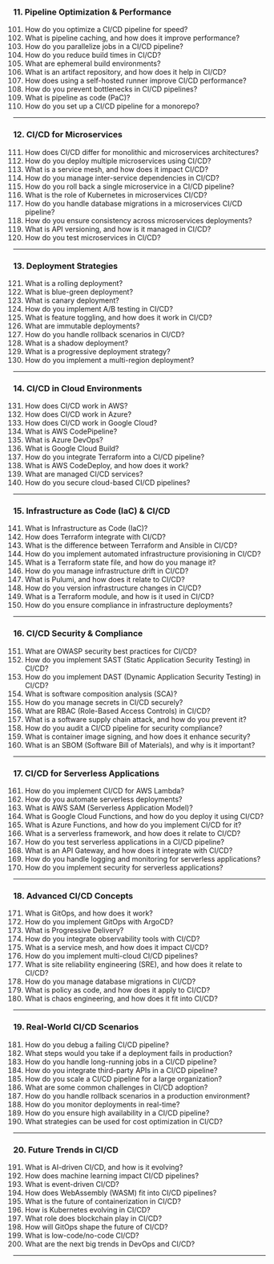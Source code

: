 ### **11. Pipeline Optimization & Performance**
101. How do you optimize a CI/CD pipeline for speed?  
102. What is pipeline caching, and how does it improve performance?  
103. How do you parallelize jobs in a CI/CD pipeline?  
104. How do you reduce build times in CI/CD?  
105. What are ephemeral build environments?  
106. What is an artifact repository, and how does it help in CI/CD?  
107. How does using a self-hosted runner improve CI/CD performance?  
108. How do you prevent bottlenecks in CI/CD pipelines?  
109. What is pipeline as code (PaC)?  
110. How do you set up a CI/CD pipeline for a monorepo?  

---

### **12. CI/CD for Microservices**
111. How does CI/CD differ for monolithic and microservices architectures?  
112. How do you deploy multiple microservices using CI/CD?  
113. What is a service mesh, and how does it impact CI/CD?  
114. How do you manage inter-service dependencies in CI/CD?  
115. How do you roll back a single microservice in a CI/CD pipeline?  
116. What is the role of Kubernetes in microservices CI/CD?  
117. How do you handle database migrations in a microservices CI/CD pipeline?  
118. How do you ensure consistency across microservices deployments?  
119. What is API versioning, and how is it managed in CI/CD?  
120. How do you test microservices in CI/CD?  

---

### **13. Deployment Strategies**
121. What is a rolling deployment?  
122. What is blue-green deployment?  
123. What is canary deployment?  
124. How do you implement A/B testing in CI/CD?  
125. What is feature toggling, and how does it work in CI/CD?  
126. What are immutable deployments?  
127. How do you handle rollback scenarios in CI/CD?  
128. What is a shadow deployment?  
129. What is a progressive deployment strategy?  
130. How do you implement a multi-region deployment?  

---

### **14. CI/CD in Cloud Environments**
131. How does CI/CD work in AWS?  
132. How does CI/CD work in Azure?  
133. How does CI/CD work in Google Cloud?  
134. What is AWS CodePipeline?  
135. What is Azure DevOps?  
136. What is Google Cloud Build?  
137. How do you integrate Terraform into a CI/CD pipeline?  
138. What is AWS CodeDeploy, and how does it work?  
139. What are managed CI/CD services?  
140. How do you secure cloud-based CI/CD pipelines?  

---

### **15. Infrastructure as Code (IaC) & CI/CD**
141. What is Infrastructure as Code (IaC)?  
142. How does Terraform integrate with CI/CD?  
143. What is the difference between Terraform and Ansible in CI/CD?  
144. How do you implement automated infrastructure provisioning in CI/CD?  
145. What is a Terraform state file, and how do you manage it?  
146. How do you manage infrastructure drift in CI/CD?  
147. What is Pulumi, and how does it relate to CI/CD?  
148. How do you version infrastructure changes in CI/CD?  
149. What is a Terraform module, and how is it used in CI/CD?  
150. How do you ensure compliance in infrastructure deployments?  

---

### **16. CI/CD Security & Compliance**
151. What are OWASP security best practices for CI/CD?  
152. How do you implement SAST (Static Application Security Testing) in CI/CD?  
153. How do you implement DAST (Dynamic Application Security Testing) in CI/CD?  
154. What is software composition analysis (SCA)?  
155. How do you manage secrets in CI/CD securely?  
156. What are RBAC (Role-Based Access Controls) in CI/CD?  
157. What is a software supply chain attack, and how do you prevent it?  
158. How do you audit a CI/CD pipeline for security compliance?  
159. What is container image signing, and how does it enhance security?  
160. What is an SBOM (Software Bill of Materials), and why is it important?  

---

### **17. CI/CD for Serverless Applications**
161. How do you implement CI/CD for AWS Lambda?  
162. How do you automate serverless deployments?  
163. What is AWS SAM (Serverless Application Model)?  
164. What is Google Cloud Functions, and how do you deploy it using CI/CD?  
165. What is Azure Functions, and how do you implement CI/CD for it?  
166. What is a serverless framework, and how does it relate to CI/CD?  
167. How do you test serverless applications in a CI/CD pipeline?  
168. What is an API Gateway, and how does it integrate with CI/CD?  
169. How do you handle logging and monitoring for serverless applications?  
170. How do you implement security for serverless applications?  

---

### **18. Advanced CI/CD Concepts**
171. What is GitOps, and how does it work?  
172. How do you implement GitOps with ArgoCD?  
173. What is Progressive Delivery?  
174. How do you integrate observability tools with CI/CD?  
175. What is a service mesh, and how does it impact CI/CD?  
176. How do you implement multi-cloud CI/CD pipelines?  
177. What is site reliability engineering (SRE), and how does it relate to CI/CD?  
178. How do you manage database migrations in CI/CD?  
179. What is policy as code, and how does it apply to CI/CD?  
180. What is chaos engineering, and how does it fit into CI/CD?  

---

### **19. Real-World CI/CD Scenarios**
181. How do you debug a failing CI/CD pipeline?  
182. What steps would you take if a deployment fails in production?  
183. How do you handle long-running jobs in a CI/CD pipeline?  
184. How do you integrate third-party APIs in a CI/CD pipeline?  
185. How do you scale a CI/CD pipeline for a large organization?  
186. What are some common challenges in CI/CD adoption?  
187. How do you handle rollback scenarios in a production environment?  
188. How do you monitor deployments in real-time?  
189. How do you ensure high availability in a CI/CD pipeline?  
190. What strategies can be used for cost optimization in CI/CD?  

---

### **20. Future Trends in CI/CD**
191. What is AI-driven CI/CD, and how is it evolving?  
192. How does machine learning impact CI/CD pipelines?  
193. What is event-driven CI/CD?  
194. How does WebAssembly (WASM) fit into CI/CD pipelines?  
195. What is the future of containerization in CI/CD?  
196. How is Kubernetes evolving in CI/CD?  
197. What role does blockchain play in CI/CD?  
198. How will GitOps shape the future of CI/CD?  
199. What is low-code/no-code CI/CD?  
200. What are the next big trends in DevOps and CI/CD?  

---

